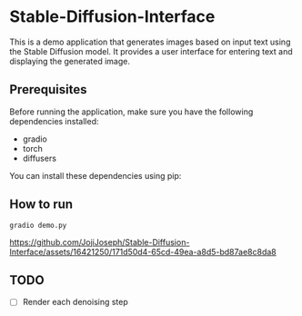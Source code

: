 # Stable-Diffusion-Interface

This is a demo application that generates images based on input text using the Stable Diffusion model. It provides a user interface for entering text and displaying the generated image.

## Prerequisites

Before running the application, make sure you have the following dependencies installed:

- gradio
- torch
- diffusers

You can install these dependencies using pip:

## How to run

```
gradio demo.py
```



https://github.com/JojiJoseph/Stable-Diffusion-Interface/assets/16421250/171d50d4-65cd-49ea-a8d5-bd87ae8c8da8



## TODO
 - [ ]  Render each denoising step
